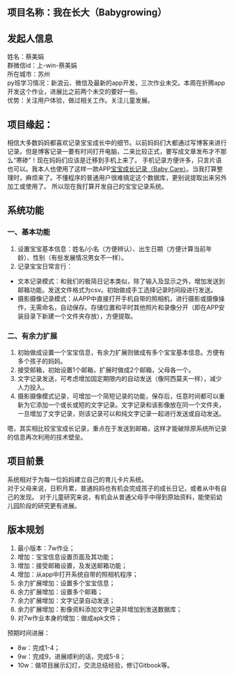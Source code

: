 ## 项目名称：我在长大（Babygrowing）  

## 发起人信息  
姓名：蔡美娟  
群微信id：上-win-蔡美娟  
所在城市：苏州  
py班学习情况：新浪云、微信及最新的app开发，三次作业未交。本周在折腾app开发这个作业，进展比之前两个未交的要好一些。  
优势：关注用户体验，做过相关工作。关注儿童发展。

## 项目缘起：  
相信大多数妈妈都喜欢记录宝宝成长中的细节。以前妈妈们大都通过写博客来进行记录。但是博客记录一要有时间打开电脑，二来比较正式，要写成文章发布才不那么“寒碜”！现在妈妈们应该是迁移到手机上来了。  手机记录方便许多，只言片语也可以。我本人也使用了这样一款APP[宝宝成长记录（Baby Care）](https://play.google.com/store/apps/details?id=com.luckyxmobile.babycare)。当我打算整理时，麻烦来了。不懂程序的普通用户很难搞定这个数据库，更别说提取出来另外加工或使用了。 所以现在我打算开发自己的宝宝记录系统。  

## 系统功能   

### 一、基本功能 

1. 设置宝宝基本信息：姓名/小名（方便辨认）、出生日期（方便计算当前年龄）、性别（有些发展情况男女不一样）。  
2. 记录宝宝日常言行：  
 - 文本记录模式：和我们的极简日记本类似，除了输入及显示之外，增加发送到邮箱功能。发送文件格式为csv。初始做成手工选择记录时间段进行发送。  
 - 摄影摄像记录模式：从APP中直接打开手机自带的照相机，进行摄影或摄像操作，无需命名，自动保存。存储位置和平时其他照片和录像分开（即在APP安装目录下新建一个文件夹存放），方便提取。

### 二、有余力扩展  
1. 初始做成设置一个宝宝信息，有余力扩展则做成有多个宝宝基本信息。方便有多个孩子的妈妈。
2. 接受邮箱，初始设置1个邮箱，扩展时做成2个邮箱，父母各一个。  
3. 文字记录发送，可考虑增加固定期限内的自动发送（像阿西莫夫一样），减少人力投入。    
4. 摄影摄像模式记录，可增加一个简短记录的功能，保存后，任意时间都可以重新为它添加一个或长或短的文字记录。文字记录和该影像放在同一个文件夹，一旦增加了文字记录，则该记录可以和纯文字记录一起进行发送或自动发送。  

嗯，其实相比较宝宝成长记录，重点在于发送到邮箱，这样才能破除原系统所记录的信息再次利用的技术壁垒。  

## 项目前景  
系统相对于为每一位妈妈建立自己的育儿卡片系统。  
对于父母来说，日积月累，普通妈妈也有机会完成孩子的成长日记，或者从中有自己的发现。
对于儿童研究来说，有机会从普通父母手中得到原始资料，能使前幼儿园阶段的研究更有进展。  

## 版本规划  
1. 最小版本：7w作业； 
2. 增加：宝宝信息设置页面及其功能；  
3. 增加：接受邮箱设置，及发送邮箱功能；  
4. 增加：从app中打开系统自带的照相机程序；
5. 余力扩展增加：设置多个宝宝信息；  
6. 余力扩展增加：设置多个邮箱；
7. 余力扩展增加：文字记录自动发送；  
8. 余力扩展增加：影像资料添加文字记录并增加到发送数据库；  
9. 对7w作业本身的增加：做成apk文件；  

预期时间进展：  
- 8w：完成1-4；  
- 9w：完成9，进展顺利的话，完成5-8；  
- 10w：做项目展示幻灯，交流总结经验，修订Gitbook等。
